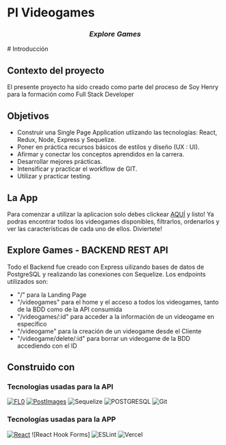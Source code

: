# PI Videogames 

<div align="center">
  <h3><em>Explore Games</em></h3>
<div align="left">
# Introducción

## Contexto del proyecto
El presente proyecto ha sido creado como parte del proceso de Soy Henry para la formación como Full Stack Developer

## Objetivos
- Construir una Single Page Application utlizando las tecnologías: React, Redux, Node, Express y Sequelize.
- Poner en práctica recursos básicos de estilos y diseño (UX : UI).
- Afirmar y conectar los conceptos aprendidos en la carrera.
- Desarrollar mejores prácticas.
- Intensificar y practicar el workflow de GIT.
- Utilizar y practicar testing.

## La App

Para comenzar a utilizar la aplicacion solo debes clickear [AQUÍ](https://explore-games.vercel.app/) y listo! Ya podras encontrar todos los videogames disponibles, filtrarlos, ordenarlos y ver las características de cada uno de ellos. Diviertete!

## Explore Games - BACKEND REST API

Todo el Backend fue creado con Express uilizando bases de datos de PostgreSQL y realizando las conexiones con Sequelize. Los endpoints utilizados son:
- "/" para la Landing Page
- "/videogames" para el home y el acceso a todos los videogames, tanto de la BDD como de la API consumida
- "/videogames/:id" para acceder a la información de un videogame en específico
- "/videogame" para la creación de un videogame desde el Cliente
- "/videogame/delete/:id" para borrar un videogame de la BDD accediendo con el ID

## Construido con

### Tecnologias usadas para la API
[![FL0](https://img.shields.io/badge/FL0-000000?style=for-the-badge&logo=FL0&logoColor=white)](https://www.fl0.com/) 
[![PostImages](https://img.shields.io/badge/PostImages-000000?style=for-the-badge&logo=FL0&logoColor=white)](https://postimages.org/) 
![Sequelize](https://img.shields.io/badge/Sequelize-00000?style=for-the-badge&logo=sequelize&logoColor=green&color=white)
![POSTGRESQL](https://img.shields.io/badge/PostgreSQL-00000?style=for-the-badge&logo=postgresql&logoColor=blue&color=white)
![Git](https://img.shields.io/badge/git-00000?style=for-the-badge&logo=git&color=white)

### Tecnologías usadas para la APP
[![React](https://img.shields.io/badge/React-61DAFB?style=for-the-badge&logo=react&logoColor=white)](https://reactjs.org/) ![React Hook Forms]
![ESLint](https://img.shields.io/badge/ESLint-ADD8E6?style=for-the-badge&logo=eslint&logoColor=white)
![Vercel](https://img.shields.io/badge/vercel-00000?style=for-the-badge&logo=vercel&logoColor=black&color=white)
